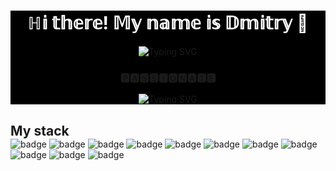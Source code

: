 
<div style="background-color: black;">
<h1 align="center" style="color: white;">ℍ𝕚 𝕥𝕙𝕖𝕣𝕖! 𝕄𝕪 𝕟𝕒𝕞𝕖 𝕚𝕤 𝔻𝕞𝕚𝕥𝕣𝕪  👋 </h1>

<div align="center"><img src="https://readme-typing-svg.demolab.com?font=cherry+swash&size=30&duration=1000&pause=200000&color=477777&vCenter=true&width=180&height=30&lines=and+I'm+a" alt="Typing SVG" /><h3 > 🅿🅰🆂🆂🅸🅾🅽🅰🆃🅴 </h3><img src="https://readme-typing-svg.demolab.com?font=cherry+swash&size=30&pause=1000&color=288AB6&vCenter=true&width=230&height=30&lines=web-developer." alt="Typing SVG" /></div>
</div>

<h2 style='margin-bottom: 0;'>My stack</h2>
<div align='left'>
    <img src='https://img.shields.io/badge/html5-%23E34F26.svg?style=for-the-badge&logo=html5&logoColor=white' alt='badge' />
    <img src='https://img.shields.io/badge/css3-%231572B6.svg?style=for-the-badge&logo=css3&logoColor=white' alt='badge' />
    <img src='https://img.shields.io/badge/javascript-%23323330.svg?style=for-the-badge&logo=javascript&logoColor=%23F7DF1E)' alt='badge' />
    <img src='https://img.shields.io/badge/react-%2320232a.svg?style=for-the-badge&logo=react&logoColor=%2361DAFB' alt='badge' /> 
    <img src='https://img.shields.io/badge/express.js-%23404d59.svg?style=for-the-badge&logo=express&logoColor=%2361DAFB' alt='badge' /> 
    <img src='https://img.shields.io/badge/git-%23F05033.svg?style=for-the-badge&logo=git&logoColor=white' alt='badge' /> 
    <img src='https://img.shields.io/badge/MongoDB-%234ea94b.svg?style=for-the-badge&logo=mongodb&logoColor=white' alt='badge' /> 
    <img src='https://img.shields.io/badge/Postman-FF6C37?style=for-the-badge&logo=postman&logoColor=white' alt='badge' /> 
    <img src='https://img.shields.io/badge/figma-%23F24E1E.svg?style=for-the-badge&logo=figma&logoColor=white' alt='badge' /> 
    <img src='https://img.shields.io/badge/adobe%20photoshop-%2331A8FF.svg?style=for-the-badge&logo=adobe%20photoshop&logoColor=white' alt='badge' /> 
    <img src='https://img.shields.io/badge/node.js-6DA55F?style=for-the-badge&logo=node.js&logoColor=white' alt='badge' />

</div>






<!--
**Ilin-Dmitry/ilin-dmitry** is a ✨ _special_ ✨ repository because its `README.md` (this file) appears on your GitHub profile.

Here are some ideas to get you started:

- 🔭 I’m currently working on ...
- 🌱 I’m currently learning ...
- 👯 I’m looking to collaborate on ...
- 🤔 I’m looking for help with ...
- 💬 Ask me about ...
- 📫 How to reach me: ...
- 😄 Pronouns: ...
- ⚡ Fun fact: ...
-->
